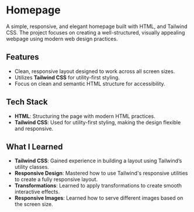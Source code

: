 # Homepage

A simple, responsive, and elegant homepage built with HTML, and Tailwind CSS. The project focuses on creating a well-structured, visually appealing webpage using modern web design practices.

## Features

* Clean, responsive layout designed to work across all screen sizes.
* Utilizes **Tailwind CSS** for utility-first styling.
* Focus on clean and semantic HTML structure for accessibility.

## Tech Stack

* **HTML**: Structuring the page with modern HTML practices.
* **Tailwind CSS**: Used for utility-first styling, making the design flexible and responsive.

## What I Learned

* **Tailwind CSS**: Gained experience in building a layout using Tailwind’s utility classes.
* **Responsive Design**: Mastered how to use Tailwind's responsive utilities to create a fully responsive layout.
* **Transformations**: Learned to apply transformations to create smooth interactive effects.
* **Responsive Images**: Learned how to serve different images based on the screen size.